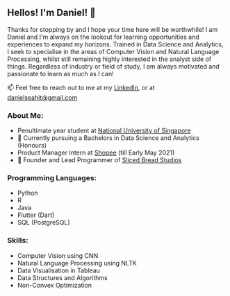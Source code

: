 ## Hellos! I'm Daniel! 👋

Thanks for stopping by and I hope your time here will be worthwhile!
I am Daniel and I'm always on the lookout for learning opportunities and experiences to expand my horizons. Trained in Data Science and Analytics, I seek to specialise in the areas of Computer Vision and Natural Language Processing, whilst still remaining highly interested in the analyst side of things. Regardless of industry or field of study, I am always motivated and passionate to learn as much as I can!

📫 Feel free to reach out to me at my [LinkedIn](https://www.linkedin.com/in/daniel-seah/), or at danielseahjt@gmail.com

### About Me:
- Penultimate year student at [National University of Singapore](https://www.nus.edu.sg/)
- 🌱 Currently pursuing a Bachelors in Data Science and Analytics (Honours)
- Product Manager Intern at [Shopee](https://sg.linkedin.com/company/shopee) (till Early May 2021)
- 🔭 Founder and Lead Programmer of [Sliced Bread Studios](https://play.google.com/store/apps/developer?id=Sliced+Bread+Studios)

### Programming Languages:
- Python
- R
- Java
- Flutter (Dart)
- SQL (PostgreSQL)

### Skills:
- Computer Vision using CNN
- Natural Language Processing using NLTK
- Data Visualisation in Tableau
- Data Structures and Algorithms
- Non-Convex Optimization

<!--
**DanielSjtea/DanielSjtea** is a ✨ _special_ ✨ repository because its `README.md` (this file) appears on your GitHub profile.

Here are some ideas to get you started:

- 🔭 I’m currently working on ...
- 🌱 I’m currently learning ...
- 👯 I’m looking to collaborate on ...
- 🤔 I’m looking for help with ...
- 💬 Ask me about ...
- 📫 How to reach me: ...
- 😄 Pronouns: ...
- ⚡ Fun fact: ...
-->
